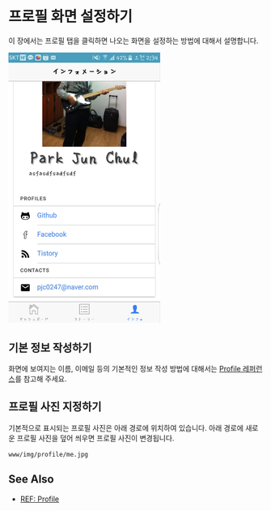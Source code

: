 프로필 화면 설정하기
====
이 장에서는 프로필 탭을 클릭하면 나오는 화면을 설정하는 방법에 대해서 설명합니다.

<img src="./profile.jpg" width="300px" />

기본 정보 작성하기
----
화면에 보여지는 이름, 이메일 등의 기본적인 정보 작성 방법에 대해서는 [Profile 레퍼런스](profile.md)를 참고해 주세요.

프로필 사진 지정하기
----
기본적으로 표시되는 프로필 사진은 아래 경로에 위치하여 있습니다. 아래 경로에 새로운 프로필 사진을 덮어 씌우면 프로필 사진이 변경됩니다.
```
www/img/profile/me.jpg
```  

See Also
----
* [REF: Profile](profile.md)